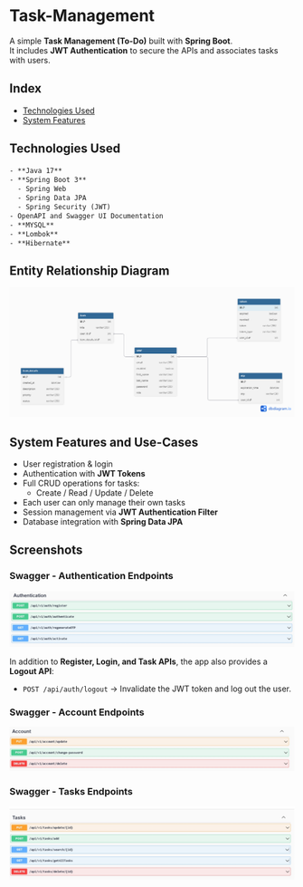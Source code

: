 # Task-Management

A simple **Task Management (To-Do)**  built with **Spring Boot**.  
It includes **JWT Authentication** to secure the APIs and associates tasks with users.
## Index

- [Technologies Used](#technologies-used)
- [System Features](#system-features-and-use-cases)




## Technologies Used
    - **Java 17**
    - **Spring Boot 3**
      - Spring Web
      - Spring Data JPA
      - Spring Security (JWT)
    - OpenAPI and Swagger UI Documentation
    - **MYSQL**
    - **Lombok**
    - **Hibernate**

## Entity Relationship Diagram

![Entity Relationship Diagram](https://github.com/AmrElhady11/Task-Management/blob/master/assests/ERD.png)


## System Features and Use-Cases


- User registration & login
- Authentication with **JWT Tokens**
- Full CRUD operations for tasks:
  - Create / Read / Update / Delete
- Each user can only manage their own tasks
- Session management via **JWT Authentication Filter**
- Database integration with **Spring Data JPA**


##  Screenshots

### Swagger - Authentication Endpoints

![Swagger Authentication Endpoints](https://github.com/AmrElhady11/Task-Management/blob/master/assests/ScreenShot1.jpeg)

In addition to **Register, Login, and Task APIs**, the app also provides a **Logout API**:

- `POST /api/auth/logout` → Invalidate the JWT token and log out the user.

### Swagger - Account Endpoints

![Swagger Account Endpoints](https://github.com/AmrElhady11/Task-Management/blob/master/assests/ScreenShot2.jpeg)

### Swagger - Tasks Endpoints

![Swagger Tasks Endpoints](https://github.com/AmrElhady11/Task-Management/blob/master/assests/ScreenShot3.jpeg)





